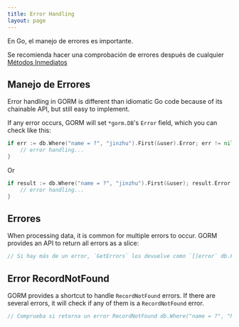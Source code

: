 ```yaml
---
title: Error Handling
layout: page
---
```

En Go, el manejo de errores es importante.

Se recomienda hacer una comprobación de errores después de cualquier [Métodos Inmediatos](/docs/method_chaining.html#Immediate-Methods)

## Manejo de Errores

Error handling in GORM is different than idiomatic Go code because of its chainable API, but still easy to implement.

If any error occurs, GORM will set `*gorm.DB`'s `Error` field, which you can check like this:

```go
if err := db.Where("name = ?", "jinzhu").First(&user).Error; err != nil {
    // error handling...
}
```

Or

```go
if result := db.Where("name = ?", "jinzhu").First(&user); result.Error != nil {
    // error handling...
}
```

## Errores

When processing data, it is common for multiple errors to occur. GORM provides an API to return all errors as a slice:

```go
// Si hay más de un error, `GetErrors` los devuelve como `[]error` db.First(&user).Limit(10).Find(&users).GetErrors() fmt.Println(len(errors)) for _, err := range errors {   fmt.Println(err) }
```

## Error RecordNotFound

GORM provides a shortcut to handle `RecordNotFound` errors. If there are several errors, it will check if any of them is a `RecordNotFound` error.

```go
// Comprueba si retorna un error RecordNotFound db.Where("name = ?", "hello world").First(&user).RecordNotFound() if db.Model(&user).Related(&credit_card).RecordNotFound() {   // registro no encontrado } if err := db.Where("name = ?", "jinzhu").First(&user).Error; gorm.IsRecordNotFoundError(err) {   // registro no encontrado }
```
